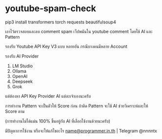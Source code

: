 # youtube-spam-check

pip3 install transformers torch requests beautifulsoup4

เอาไว้ตรวจสอบและลบ comment spam เว็ปพนันใน youtube comment โดยใช้ AI และ Pattern

รองรับ Youtube API Key V3 แบบ หลายอัน กรณีบางคนมีหลาย Account

รองรับ AI Provider

1. LM Studio
2. Ollama
3. OpenAI
4. Deepseek
5. Grok

แต่ต้องหา API Key Provider AI แต่ละเจ้าเองนะครับ

การทำงาน Pattern จะเป็นตัวให้ Score ก่อน ถ้าติด Pattern จะใช้ AI ช่วยวิเคราะห์และให้ Score ตาม

(การทำงานไม่ได้แม่น 100% ขึ้นอยู่กับ AI ที่เลือกใช้งานด้วยนะครับ)

มีปัญหาการใช้งาน หรือจะให้แก้ไขอะไร name@programmer.in.th | Telegram @nnnntx
